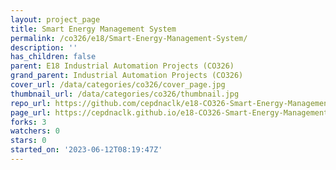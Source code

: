 ```yaml
---
layout: project_page
title: Smart Energy Management System
permalink: /co326/e18/Smart-Energy-Management-System/
description: ''
has_children: false
parent: E18 Industrial Automation Projects (CO326)
grand_parent: Industrial Automation Projects (CO326)
cover_url: /data/categories/co326/cover_page.jpg
thumbnail_url: /data/categories/co326/thumbnail.jpg
repo_url: https://github.com/cepdnaclk/e18-CO326-Smart-Energy-Management-System
page_url: https://cepdnaclk.github.io/e18-CO326-Smart-Energy-Management-System
forks: 3
watchers: 0
stars: 0
started_on: '2023-06-12T08:19:47Z'
---
```


